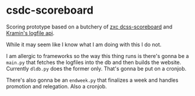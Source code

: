 # csdc-scoreboard

Scoring prototype based on a butchery of [zxc
dcss-scoreboard](https://github.com/zxc23/dcss-scoreboard) and [Kramin's
logfile api](https://github.com/Kramin42/Crawl-Log-Api).

While it may seem like I know what I am doing with this I do not.

I am allergic to frameworks so the way this thing runs is there's gonna be a
`main.py` that fetches the logfiles into the db and then builds the website. Currently
`dldb.py` does the former only. That's gonna be put on a cronjob.

There's also gonna be an `endweek.py` that finalizes a week and handles
promotion and relegation. Also a cronjob.
